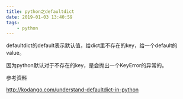 ```yaml
---
title: python之defaultdict
date: 2019-01-03 13:40:59
tags:
	- python
---
```




defaultdict的default表示默认值，给dict里不存在的key，给一个default的value。

因为python默认对于不存在的key，是会抛出一个KeyError的异常的。



参考资料

http://kodango.com/understand-defaultdict-in-python